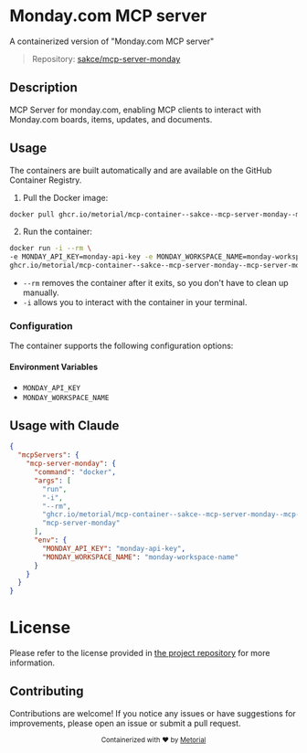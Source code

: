 
# Monday.com MCP server

A containerized version of "Monday.com MCP server"

> Repository: [sakce/mcp-server-monday](https://github.com/sakce/mcp-server-monday)

## Description

MCP Server for monday.com, enabling MCP clients to interact with Monday.com boards, items, updates, and documents.


## Usage

The containers are built automatically and are available on the GitHub Container Registry.

1. Pull the Docker image:

```bash
docker pull ghcr.io/metorial/mcp-container--sakce--mcp-server-monday--mcp-server-monday
```

2. Run the container:

```bash
docker run -i --rm \ 
-e MONDAY_API_KEY=monday-api-key -e MONDAY_WORKSPACE_NAME=monday-workspace-name \
ghcr.io/metorial/mcp-container--sakce--mcp-server-monday--mcp-server-monday  "mcp-server-monday"
```

- `--rm` removes the container after it exits, so you don't have to clean up manually.
- `-i` allows you to interact with the container in your terminal.



### Configuration

The container supports the following configuration options:




#### Environment Variables

- `MONDAY_API_KEY`
- `MONDAY_WORKSPACE_NAME`




## Usage with Claude

```json
{
  "mcpServers": {
    "mcp-server-monday": {
      "command": "docker",
      "args": [
        "run",
        "-i",
        "--rm",
        "ghcr.io/metorial/mcp-container--sakce--mcp-server-monday--mcp-server-monday",
        "mcp-server-monday"
      ],
      "env": {
        "MONDAY_API_KEY": "monday-api-key",
        "MONDAY_WORKSPACE_NAME": "monday-workspace-name"
      }
    }
  }
}
```

# License

Please refer to the license provided in [the project repository](https://github.com/sakce/mcp-server-monday) for more information.

## Contributing

Contributions are welcome! If you notice any issues or have suggestions for improvements, please open an issue or submit a pull request.

<div align="center">
  <sub>Containerized with ❤️ by <a href="https://metorial.com">Metorial</a></sub>
</div>
  